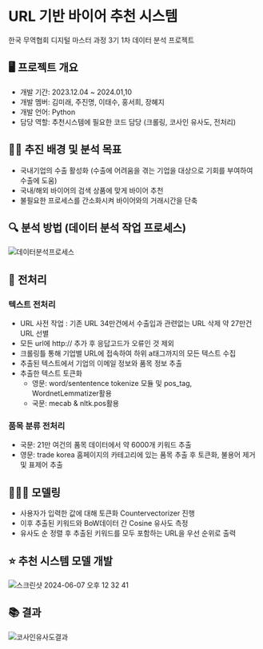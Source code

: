 # URL 기반 바이어 추천 시스템 
한국 무역협회 디지털 마스터 과정 3기 1차 데이터 분석 프로젝트 

## 🖥️ 프로젝트 개요
- 개발 기간: 2023.12.04 ~ 2024.01,10
- 개발 멤버: 김미래, 주진명, 이태수, 홍서희, 장혜지 
- 개발 언어: Python
- 담당 역할: 추천시스템에 필요한 코드 담당 (크롤링, 코사인 유사도, 전처리) 

## 🤸‍♀️ 추진 배경 및 분석 목표 
- 국내기업의 수출 활성화 (수출에 어려움을 겪는 기업을 대상으로 기회를 부여하여 수출에 도움)
- 국내/해외 바이어의 검색 상품에 맞게 바이어 추천
- 불필요한 프로세스를 간소화시켜 바이어와의 거래시간을 단축

## 🔍 분석 방법 (데이터 분석 작업 프로세스)
![데이터분석프로세스](https://github.com/futuremirae/Dima_Project_1/assets/136614563/1fdc3224-d2f6-4cc4-ad96-b3f9eece3437)

##  📝 전처리

### 텍스트 전처리 
- URL 사전 작업 : 기존 URL 34만건에서 수출입과 관련없는 URL 삭제 약 27만건 URL 선별
- 모든 url에 http:// 추가 후 응답고드가 오류인 것 제외
- 크롤링틀 통해 기업별 URL에 접속하여 하위 a태그까지의 모든 텍스트 수집 
- 추출된 텍스트에서 기업의 이메일 정보와 품목 정보 추출
- 추출한 텍스트 토큰화
  - 영문: word/sententence tokenize 모듈 및 pos_tag, WordnetLemmatizer활용
  - 국문: mecab & nltk.pos활용

### 품목 분류 전처리
- 국문: 21만 여건의 품목 데이터에서 약 6000개 키워드 추출
- 영문: trade korea 홈페이지의 카테고리에 있는 품목 추출 후 토큰화, 불용어 제거 및 표제어 추출 

## 👨🏻‍💻 모델링 
- 사용자가 입력한 값에 대해 토큰화 Countervectorizer 진행
- 이후 추출된 키워드와 BoW데이터 간 Cosine 유사도 측정
- 유사도 순 정렬 후 추출된 키워드를 모두 포함하는 URL을 우선 순위로 출력

## ⭐️ 추천 시스템 모델 개발 
![스크린샷 2024-06-07 오후 12 32 41](https://github.com/futuremirae/Dima_Project_1/assets/136614563/f5454ba3-dedf-42ef-bd00-3aee97a16d3b)

## 📚 결과 
![코사인유사도결과](https://github.com/futuremirae/Dima_Project_1/assets/136614563/0990e99e-b270-45d4-9186-b979e4b5639e)



 



